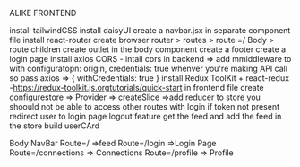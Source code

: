 ALIKE FRONTEND

install tailwindCSS
install daisyUI
create a navbar.jsx in separate component file
install react-router 
create browser router > routes > route =/ Body > route children
create outlet in the body component
create a footer
create a login page
install axios
CORS - intall cors in backend => add mmiddleware to with configuratopn: origin, credentials: true
whenver you're making API call so pass axios => { withCredentials: true }
install Redux ToolKit + react-redux -https://redux-toolkit.js.orgtutorials/quick-start in frontend file
create configurestore => Provider => createSlice =>add reducer to store
you shoould not be able to access other routes with login
if token  not present redirect user to login page
logout feature
get the feed and add the feed in the store
build userCArd





Body
    NavBar
    Route=/ =>feed
    Route=/login =>Login Page
    Route=/connections => Connections
    Route=/profile => Profile
